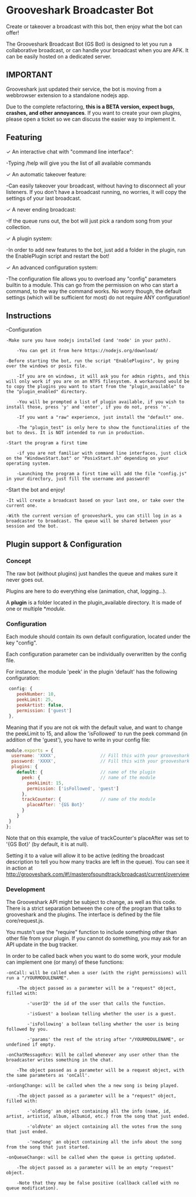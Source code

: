 Grooveshark Broadcaster Bot
===========================

Create or takeover a broadcast with this bot, then enjoy what the bot can offer!

The Grooveshark Broadcast Bot (GS Bot) is designed to let you run a collaborative broadcast, or can handle your broadcast when you are AFK. It can be easily hosted on a dedicated server.

IMPORTANT
---------

Grooveshark just updated their service, the bot is moving from a webbrowser extension to a standalone nodejs app.

Due to the complete refactoring, **this is a BETA version, expect bugs, crashes, and other annoyances**. If you want to create your own plugins, please open a ticket so we can discuss the easier way to implement it.

Featuring
---------

✓ An interactive chat with "command line interface":

 -Typing /help will give you the list of all available commands

✓ An automatic takeover feature:

 -Can easily takeover your broadcast, without having to disconnect all your listeners. If you don't have a broadcast running, no worries, it will copy the settings of your last broadcast.

✓ A never ending broadcast:

 -If the queue runs out, the bot will just pick a random song from your collection.

✓ A plugin system:

 -In order to add new features to the bot, just add a folder in the plugin, run the EnablePlugin script and restart the bot!

✓ An advanced configuration system:

 -The configuration file allows you to overload any "config" parameters builtin to a module. This can go from the permission on who can start a command, to the way the command works. No worry though, the default settings (which will be sufficient for most) do not require ANY configuration!

Instructions
------------

-Configuration

    -Make sure you have nodejs installed (and 'node' in your path).

        -You can get it from here https://nodejs.org/download/

    -Before starting the bot, run the script "EnablePlugins", by going over the windows or posix file.

        -If you are on windows, it will ask you for admin rights, and this will only work if you are on an NTFS filesystem. A workaround would be to copy the plugins you want to start from the "plugin_available" to the "plugin_enabled" directory.

        -You will be prompted a list of plugin available, if you wish to install those, press 'y' and 'enter', if you do not, press 'n'.

        -If you want a "raw" experience, just install the "default" one.

        -The "plugin_test" is only here to show the functionalities of the bot to devs. It is NOT intended to run in production.

    -Start the program a first time

        -if you are not familiar with command line interfaces, just click on the "WindowsStart.bat" or "PosixStart.sh" depending on your operating system.

        -Launching the program a first time will add the file "config.js" in your directory, just fill the username and password!

-Start the bot and enjoy!

    -It will create a broadcast based on your last one, or take over the current one.

    -With the current version of grooveshark, you can still log in as a broadcaster to broadcast. The queue will be shared between your session and the bot.

Plugin support & Configuration
------------------------------

### Concept

The raw bot (without plugins) just handles the queue and makes sure it never goes out.

Plugins are here to do everything else (animation, chat, logging...).

A **plugin** is a folder located in the plugin_available directory. It is made of one or multiple **module*.

### Configuration

Each module should contain its own default configuration, located under the key "config".

Each configuration parameter can be individually overwritten by the config file.

For instance, the module 'peek' in the plugin 'default' has the following configuration:
```javascript
 config: {
    peekNumber: 10,
    peekLimit: 25,
    peekArtist: false,
    permission: ['guest']
 },
```

Meaning that if you are not ok with the default value, and want to change the peekLimit to 15, and allow the 'isFollowed' to run the peek command (in addition of the 'guest'), you have to write in your config file:
```javascript
module.exports = {
  username: 'XXXX',                 // Fill this with your grooveshark email / username
  password: 'XXXX',                 // Fill this with your grooveshark password
  plugins: {
    default: {                      // name of the plugin
      peek: {                       // name of the module
        peekLimit: 15,
        permission: ['isFollowed', 'guest']
      },
      trackCounter: {               // name of the module
        placeAfter: '{GS Bot}'
      }
    }
 }
};

```

Note that on this example, the value of trackCounter's placeAfter was set to '{GS Bot}' (by default, it is at null).

Setting it to a value will allow it to be active (editing the broadcast description to tell you how many tracks are left in the queue). You can see it in action at http://grooveshark.com/#!/masterofsoundtrack/broadcast/current/overview

### Development

The Grooveshark API might be subject to change, as well as this code. There is a strict separation between the core of the program that talks to grooveshark and the plugins. The interface is defined by the file core/request.js.

You mustn't use the "require" function to include something other than other file from your plugin. If you cannot do something, you may ask for an API update in the bug tracker.

In order to be called back when you want to do some work, your module can implement one (or many) of these functions:

    -onCall: will be called when a user (with the right permissions) will run a "/YOURMODULENAME".

        -The object passed as a parameter will be a "request" object, filled with:

            -'userID' the id of the user that calls the function.

            -'isGuest' a boolean telling whether the user is a guest.

            -'isFollowing' a bollean telling whether the user is being followed by you.

            -'params' the rest of the string after "/YOURMODULENAME", or undefined if empty.

    -onChatMessageRcv: Will be called whenever any user other than the broadcaster writes something in the chat.

        -The object passed as a parameter will be a request object, with the same parameters as 'onCall'.

    -onSongChange: will be called when the a new song is being played.

        -The object passed as a parameter will be a "request" object, filled with:

            -'oldSong' an object containing all the info (name, id, artist, artistid, album, albumid, etc.) from the song that just ended.

            -'oldVote' an object containing all the votes from the song that just ended.

            -'newSong' an object containing all the info about the song from the song that just started.

    -onQueueChange: will be called when the queue is getting updated.

        -The object passed as a parameter will be an empty "request" object.

        -Note that they may be false positive (callback called with no queue modification).
